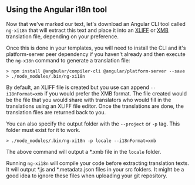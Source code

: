 ## Using the Angular i18n tool

Now that we've marked our text, let's download an Angular CLI tool called `ng-xi18n` that will extract this text and place it into an [XLIFF](https://en.wikipedia.org/wiki/XLIFF) or [XMB](http://cldr.unicode.org/development/development-process/design-proposals/xmb) translation file, depending on your preference.

Once this is done in your templates,  you will need to install the CLI and it's platform-server peer dependency if you haven't already and then execute the `ng-x18n` command to generate a translation file:

```
> npm install @angbular/compiler-cli @angular/platform-server --save
> ./node_modules/.bin/ng-xi18n
```

By default, an XLIFF file is created but you use can append `--i18nFormat=xmb` if you would prefer the XMB format. The file created would be the file that you would share with translators who would fill in the translations using an XLIFF file editor. Once the translations are done, the translation files are returned back to you.

You can also specify the output folder with the `--project` or `-p` tag. This folder must exist for it to work.

```
> ./node_modules/.bin/ng-xi18n -p locale --i18nFormat=xmb
```

The above command will output a *.xmb file in the `locale` folder.

Running `ng-xi18n` will compile your code before extracting translation texts. It will output *.js and *.metadata.json files in your src folders. It might be a good idea to ignore these files when uploading your git repository.

